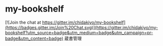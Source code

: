 # my-bookshelf

[![Join the chat at https://gitter.im/chidakiyo/my-bookshelf](https://badges.gitter.im/Join%20Chat.svg)](https://gitter.im/chidakiyo/my-bookshelf?utm_source=badge&utm_medium=badge&utm_campaign=pr-badge&utm_content=badge)
蔵書管理
